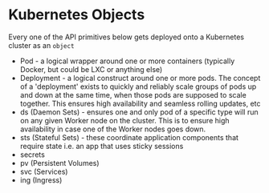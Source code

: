 # Kubernetes Objects

Every one of the API primitives below gets deployed onto a Kubernetes cluster as an `object`

* Pod - a logical wrapper around one or more containers (typically Docker, but could be LXC or anything else)
* Deployment - a logical construct around one or more pods. The concept of a 'deployment' exists to quickly and reliably scale groups of pods up and down at the same time, when those pods are supposed to scale together. This ensures high availability and seamless rolling updates, etc
* ds (Daemon Sets) - ensures one and only pod of a specific type will run on any given Worker node on the cluster. This is to ensure high availability in case one of the Worker nodes goes down.
* sts (Stateful Sets) - these coordinate application components that require state i.e. an app that uses sticky sessions
* secrets
* pv (Persistent Volumes)
* svc (Services)
* ing (Ingress)